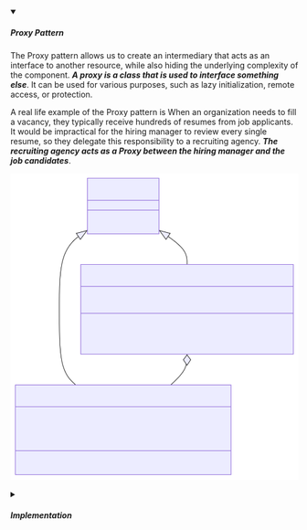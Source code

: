 <!-- https://brandfolder.com/workbench/extract-text-from-image -->
<!-- ![singleton](/img/interviews/design-system/singleton.svg) -->

<details open>
<summary><h5>Proxy Pattern</h5></summary>

The Proxy pattern allows us to create an intermediary that acts as an interface to another resource, while also hiding the underlying complexity of the component. ***A proxy is a class that is used to interface something else***. It can be used for various purposes, such as lazy initialization, remote access, or protection.

A real life example of the Proxy pattern is When an organization needs to fill a vacancy, they typically receive hundreds of resumes from job applicants. It would be impractical for the hiring manager to review every single resume, so they delegate this responsibility to a recruiting agency. ***The recruiting agency acts as a Proxy between the hiring manager and the job candidates***.

![proxy](/img/interviews/design-system/proxy.svg)

</details>

<details>
<summary><h5>Implementation</h5></summary>

:::note Tips

Proxy = wrapping an object + overwriting (extending) the object's behavior by doing some extra jobs (validate, secure, caching,..) then delegate main jobs to the wrapped object.

:::

```java
// This is the Subject interface
interface JobCandidate {
    void interview();
}

// This is the Real Subject class
class RealJobCandidate implements JobCandidate {
    private String name;
    private String[] skills;

    public RealJobCandidate(String name, String[] skills) {
        this.name = name;
        this.skills = skills;
    }

    @Override
    public void interview() {
        System.out.println(name + " is being interviewed by the hiring manager.");
    }
}

// This is the Proxy class
class RecruitingAgency implements JobCandidate {
    private RealJobCandidate candidate;

    public RecruitingAgency(String name, String[] skills) {
        this.candidate = new RealJobCandidate(name, skills);
    }

    @Override
    public void interview() {
        validateResume();
        candidate.interview();
    }

    private void validateResume() {
        System.out.println("Validating the job candidate's resume");
        // perform validation logic here 
    }
}

// This is the Client class
public class HiringManager {
    public static void main(String[] args) {
        JobCandidate jobCandidate1 = new RecruitingAgency("John Doe", new String[]{"Java", "SQL", "Python", "C++"});
        JobCandidate jobCandidate2 = new RecruitingAgency("Jane Smith", new String[]{"PHP", "JavaScript", "Ruby"});

        jobCandidate1.interview(); // This will validate John Doe's resume and then schedule an interview with the hiring manager
        jobCandidate2.interview(); // This will validate Jane Smith's resume and then schedule an interview with the hiring manager
    }
}

```

</details>
